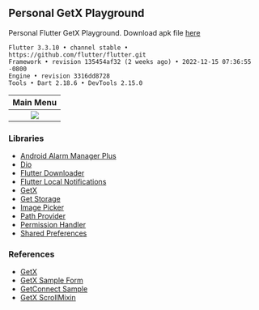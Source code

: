 ## Personal GetX Playground ##

Personal Flutter GetX Playground.  Download apk file [here](https://www.dropbox.com/s/yk5ha81hp9j8oe6)

```
Flutter 3.3.10 • channel stable • https://github.com/flutter/flutter.git
Framework • revision 135454af32 (2 weeks ago) • 2022-12-15 07:36:55 -0800
Engine • revision 3316dd8728
Tools • Dart 2.18.6 • DevTools 2.15.0
```

| Main Menu |
| :---: |
| ![](https://images2.imgbox.com/3f/a2/QoEUGOIY_o.png) |

### Libraries ###
- [Android Alarm Manager Plus](https://pub.dev/packages/android_alarm_manager_plus)
- [Dio](https://pub.dev/packages/dio)
- [Flutter Downloader](https://pub.dev/packages/flutter_downloader)
- [Flutter Local Notifications](https://pub.dev/packages/flutter_local_notifications)
- [GetX](https://pub.dev/packages/get)
- [Get Storage](https://pub.dev/packages/get_storage)
- [Image Picker](https://pub.dev/packages/image_picker)
- [Path Provider](https://pub.dev/packages/path_provider)
- [Permission Handler](https://pub.dev/packages/permission_handler)
- [Shared Preferences](https://pub.dev/packages/shared_preferences)

### References ###
- [GetX](https://github.com/jonataslaw/getx)
- [GetX Sample Form](https://gist.github.com/eduardoflorence/e49780ab232fa8ad7767bbdbf8389f1e)
- [GetConnect Sample](https://gist.github.com/eduardoflorence/b4bca2da5cfb973b9f86ecfa1b9f013a)
- [GetX ScrollMixin](https://gist.github.com/eduardoflorence/766b74f9bf421592a6664d6b38a2bcfe)
